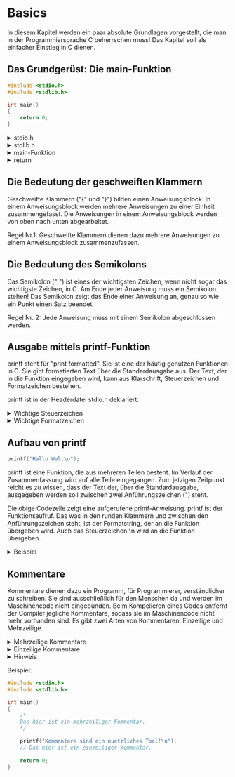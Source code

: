 # Basics

In diesem Kapitel werden ein paar absolute Grundlagen vorgestellt, die man in der Programmiersprache C beherrschen muss! Das Kapitel soll als einfacher Einstieg in C dienen.

## Das Grundgerüst: Die main-Funktion

```c
#include <stdio.h>
#include <stdlib.h>

int main()
{
    return 0;
}
```

<details>
<summary>stdio.h</summary>

Die Headerdatei stdio.h enthält alle Standardfunktionen für die Standard-Ein- und Ausgabe. Diese Headerdatei muss zwingend erhalten sein!

stdio steht für "Standard Input Output".
</details>

<details>
<summary>stdlib.h</summary>

stdlib steht für "Standard library".

Diese Headerdatei ist eine Sammlung von einer Vielzahl von Funktionen und Makros.
</details>

<details>
<summary>main-Funktion</summary>

Diese Funktion ist das Kerngerüst jedes Programms. Sie darf nur einmal enthalten sein und ohne sie ist kein Programm funktionsfähig.

Auf die Bedeutung vom int wird später eingegangen.
</details>

<details>
<summary>return</summary>

Die return-Anweisung beendet die Funktion. Steht am Ende der main-Funktion "return 0;" so bedeutet das, dass das Programm ohne Fehler beendet wird.
</details>

## Die Bedeutung der geschweiften Klammern

Geschweifte Klammern ("{" und "}") bilden einen Anweisungsblock. In einem Anweisungsblock werden mehrere Anweisungen zu einer Einheit zusammengefasst. Die Anweisungen in einem Anweisungsblock werden von oben nach unten abgearbeitet.

Regel Nr.1: Geschweifte Klammern dienen dazu mehrere Anweisungen zu einem Anweisungsblock zusammenzufassen.

## Die Bedeutung des Semikolons

Das Semikolon (";") ist eines der wichtigsten Zeichen, wenn nicht sogar das wichtigste Zeichen, in C. Am Ende jeder Anweisung muss ein Semikolon stehen! Das Semikolon zeigt das Ende einer Anweisung an, genau so wie ein Punkt einen Satz beendet.

Regel Nr. 2: Jede Anweisung muss mit einem Semikolon abgeschlossen werden.

## Ausgabe mittels printf-Funktion

printf steht für "print formatted". Sie ist eine der häufig genutzen Funktionen in C. Sie gibt formatierten Text über die Standardausgabe aus. Der Text, der in die Funktion eingegeben wird, kann aus Klarschrift, Steuerzeichen und Formatzeichen bestehen.

printf ist in der Headerdatei stdio.h deklariert.

<details>
<summary>Wichtige Steuerzeichen</summary>

| Steuerzeichen | Bedeutung |
|---------------|------------------------------|
|		\0		| Null, Endzeichen für Strings |
|		\n		| Line Feed, neue Zeile		   |
|   	\f		| Form Feed, neue Seite		   |
|   	\t		| Horizontal Tab			   |
|   	\v		| Vertical Tab				   |
|   	\a		| Alert, Ton				   |
|   	\b		| Backspace, ein Zeichen zurückgehen |
|   	\\'		| Ausgabe vom Zeichen: '	   |
|   	\\"		| Ausgabe vom Zeichen: "	   |
|   	\\?		| Ausgabe vom Zeichen: ?	   |
|   	\\\		| Ausgabe vom Zeichen: \	   |
|   	\o		| Zeichen für oktalen Code (o = Oktalziffer) |
|   	\xh		| Zeichen für hex-Code (h = Hex-Ziffer) |

</details>

<details>
<summary>Wichtige Formatzeichen</summary>

| Formatzeichen | Bedeutung |
|---------------|------------------------------|
|		%%		| Ausgabe vom Zeichen: %	   |
|		%c		| Zeichen für char			   |
|   	%d		| Zeichen für Ganzzahlen (short, int) |
|   	%ld		| Zeichen für lange Ganzzahlen (long) |
|   	%e		| Gleitkommazahl (float, double) in wiss. Notation |
|   	%E		| Gleitkommazahl (float, double) in wiss. Notation |
|   	%f		| Gleitkommazahl (float) in Dezimal-Schreibweise |
|   	%lf		| Gleitkommazahl (double) in Dezimal-Schreibweise |
|   	%u		| Zeichen für unsigned-Datentypen |
|   	%s		| Zeichen für String	   	   |
|   	%x		| Zeichen für eine Hex-Zahl (short, int) |
|   	%o		| Zeichen für eine Oktalzahl (short, int) |
|   	%p		| Zeichen für eine Zeiger-Adresse (*Pointer) |

</details>

## Aufbau von printf

```c
printf("Hallo Welt\n");
```

printf ist eine Funktion, die aus mehreren Teilen besteht. Im Verlauf der Zusammenfassung wird auf alle Teile eingegangen. Zum jetzigen Zeitpunkt reicht es zu wissen, dass der Text der, über die Standardausgabe, ausgegeben werden soll zwischen zwei Anführungszeichen (") steht.

Die obige Codezeile zeigt eine aufgerufene printf-Anweisung. printf ist der Funktionsaufruf. Das was in den runden Klammern und zwischen den Anführungszeichen steht, ist der Formatstring, der an die Funktion übergeben wird. Auch das Steuerzeichen \n wird an die Funktion übergeben.

<details>
<summary>Beispiel</summary>

```c
#include <stdio.h>
#include <stdlib.h>

int main()
{
    printf("Hallo Welt\n");
    
    return 0;
}
```

</details>

## Kommentare

Kommentare dienen dazu ein Programm, für Programmierer, verständlicher zu schreiben. Sie sind ausschließlich für den Menschen da und werden im Maschinencode nicht eingebunden. Beim Kompelieren eines Codes entfernt der Compiler jegliche Kommentare, sodass sie im Maschinencode nicht mehr vorhanden sind. Es gibt zwei Arten von Kommentaren: Einzeilige und Mehrzeilige.

<details>
<summary>Mehrzeilige Kommentare</summary>

Diese Art von Kommentaren eignet sich gut, wenn man längere Beschreibungen in den Quellcode schreiben möchte.

Sie werden mit /* eingeleitet und mit */ beendet.

</details>

<details>
<summary>Einzeilige Kommentare</summary>
Diese Art von Kommentaren ist dafür da, um einzelne Zeilen zu kommentieren.

Sie werden mit // eingeleitet.

</details>

<details>
<summary>Hinweis</summary>

Kommentare kann man auch dazu nutzen, um Teile des Quellcodes auszukommentieren! Auskommentierte Programmteile werden nicht ausgeführt.

</details>

Beispiel:

```c
#include <stdio.h>
#include <stdlib.h>

int main()
{
    /*
    Das hier ist ein mehrzeiliger Kommentar.
    */

    printf("Kommentare sind ein nuetzliches Tool!\n");
    // Das hier ist ein einzeiliger Kommentar.
    
    return 0;
}
```
